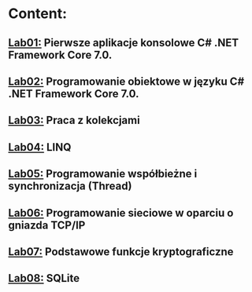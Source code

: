 # Content:
## [Lab01:](https://github.com/Gabi363/CSharp_course/tree/main/lab1) Pierwsze aplikacje konsolowe C# .NET Framework Core 7.0.
## [Lab02:](https://github.com/Gabi363/CSharp_course/tree/main/lab2-bank_app) Programowanie obiektowe w języku C# .NET Framework Core 7.0.
## [Lab03:](https://github.com/Gabi363/CSharp_course/tree/main/lab3) Praca z kolekcjami
## [Lab04:](https://github.com/Gabi363/CSharp_course/tree/main/lab4) LINQ
## [Lab05:](https://github.com/Gabi363/CSharp_course/tree/main/lab5) Programowanie współbieżne i synchronizacja (Thread)
## [Lab06:](https://github.com/Gabi363/CSharp_course/tree/main/lab6) Programowanie sieciowe w oparciu o gniazda TCP/IP
## [Lab07:](https://github.com/Gabi363/CSharp_course/tree/main/lab7) Podstawowe funkcje kryptograficzne
## [Lab08:](https://github.com/Gabi363/CSharp_course/tree/main/lab8) SQLite
